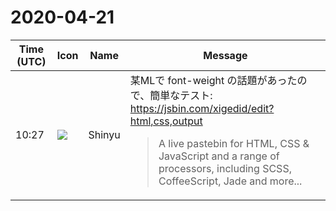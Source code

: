 # 2020-04-21

|Time (UTC)|Icon|Name|Message|
|---|---|---|---|
|10:27|![](https://avatars.slack-edge.com/2019-04-17/604316276593_b98417506de391d2c423_72.jpg)|Shinyu|某MLで font-weight の話題があったので、簡単なテスト: <https://jsbin.com/xigedid/edit?html,css,output><br><blockquote>A live pastebin for HTML, CSS &amp; JavaScript and a range of processors, including SCSS, CoffeeScript, Jade and more...</blockquote>|
